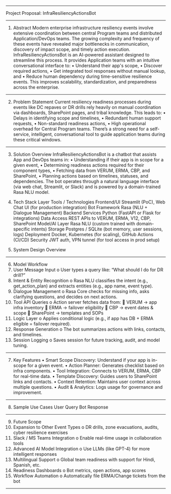________________________________________
Project Proposal: InfraResiliencyActionsBot
________________________________________
1. Abstract
Modern enterprise infrastructure resiliency events involve extensive coordination between central Program teams and distributed Application/DevOps teams. The growing complexity and frequency of these events have revealed major bottlenecks in communication, discovery of impact scope, and timely action execution.
InfraResiliencyActionsBot is an AI-powered assistant designed to streamline this process. It provides Application teams with an intuitive conversational interface to:
•	Understand their app's scope,
•	Discover required actions,
•	Get integrated tool responses without manual lookup, and
•	Reduce human dependency during time-sensitive resilience events.
This improves scalability, standardization, and preparedness across the enterprise.
________________________________________
2. Problem Statement
Current resiliency readiness processes during events like DC repaves or DR drills rely heavily on manual coordination via dashboards, SharePoint pages, and tribal knowledge. This leads to:
•	Delays in identifying scope and timelines,
•	Redundant human support requests,
•	Non-standard readiness actions,
•	High operational overhead for Central Program teams.
There’s a strong need for a self-service, intelligent, conversational tool to guide application teams during these critical windows.
________________________________________
3. Solution Overview
InfraResiliencyActionsBot is a chatbot that assists App and DevOps teams in:
•	Understanding if their app is in scope for a given event,
•	Determining readiness actions required for their component types,
•	Fetching data from VERUM, ERMA, CBP, and SharePoint,
•	Planning actions based on timelines, statuses, and dependencies.
The bot operates through a natural language interface (via web chat, Streamlit, or Slack) and is powered by a domain-trained Rasa NLU model.

4. Tech Stack
Layer	Tools / Technologies
Frontend/UI	Streamlit (PoC), Web Chat UI (for production integration)
Bot Framework	Rasa (NLU + Dialogue Management)
Backend Services	Python (FastAPI or Flask for integrations)
Data Access	REST APIs to VERUM, ERMA, V12, CBP, SharePoint
Model/AI Layer	Rasa NLU (custom trained with domain-specific intents)
Storage	Postgres / SQLite (bot memory, user sessions, logs)
Deployment	Docker, Kubernetes (for scaling), GitHub Actions (CI/CD)
Security	JWT auth, VPN tunnel (for tool access in prod setup)

5. System Design Overview
                   
________________________________________
6. Model Workflow
1.	User Message Input
o	User types a query like: “What should I do for DR drill?”
2.	Intent & Entity Recognition
o	Rasa NLU classifies the intent (e.g., get_action_plan) and extracts entities (e.g., app name, event type).
3.	Dialogue Management
o	Rasa Core checks for missing info, asks clarifying questions, and decides on next actions.
4.	Tool API Queries
o	Action server fetches data from:
	VERUM → app infra inventory
	ERMA → failover eligibility
	CBP → event dates & scope
	SharePoint → templates and SOPs
5.	Logic Layer
o	Applies conditional logic (e.g., if app has DB + ERMA eligible = failover required).
6.	Response Generation
o	The bot summarizes actions with links, contacts, and timelines.
7.	Session Logging
o	Saves session for future tracking, audit, and model tuning.
________________________________________
7. Key Features
•	Smart Scope Discovery: Understand if your app is in-scope for a given event.
•	Action Planner: Generates checklist based on infra components.
•	Tool Integration: Connects to VERUM, ERMA, CBP for real-time data.
•	Template Discovery: Guides users to SharePoint links and contacts.
•	Context Retention: Maintains user context across multiple questions.
•	Audit & Analytics: Logs usage for governance and improvement.
________________________________________
8. Sample Use Cases
User Query	Bot Response
	
	
	
________________________________________
9. Future Scope
1.	Expansion to Other Event Types
o	DR drills, zone evacuations, audits, cyber resilience exercises
2.	Slack / MS Teams Integration
o	Enable real-time usage in collaboration tools
3.	Advanced AI Model Integration
o	Use LLMs (like GPT-4) for more intelligent responses
4.	Multilingual Support
o	Global team readiness with support for Hindi, Spanish, etc.
5.	Readiness Dashboards
o	Bot metrics, open actions, app scores
6.	Workflow Automation
o	Automatically file ERMA/Change tickets from the bot
________________________________________

